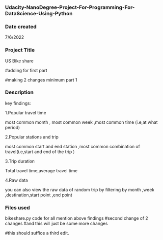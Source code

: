 ### Udacity-NanoDegree-Project-For-Programming-For-DataScience-Using-Python
### Date created
7/6/2022

### Project Title
US Bike share

#adding for first part

#making 2 changes minimum part 1
### Description

key findings:

1.Popular travel time

most common month , most common week ,most common time (i.e,at what period)

2.Popular stations and trip

most common start and end station ,most common combination of travel(i.e,start and end of the trip )

3.Trip duration

Total travel time,average travel time

4.Raw data

you can also view the raw data of random trip by filtering by month ,week ,destination,start point ,end point

### Files used

bikeshare.py code for all  mention above findings
#second change of 2 changes
#and this will just be some more changes

#this should suffice a third edit.
